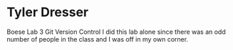 Tyler Dresser
=====

Boese Lab 3
Git Version Control
I did this lab alone since there was an odd number of people in the class and I was off in my own corner.
